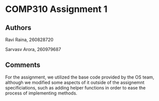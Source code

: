 # COMP310 Assignment 1

## Authors

Ravi Raina, 260828720

Sarvasv Arora, 260979687

## Comments

For the assignment, we utilized the base code provided by the OS team, although we modified some aspects of it outside of the assignemnt specificiations, such as adding helper functions in order to ease the process of implementing methods. 